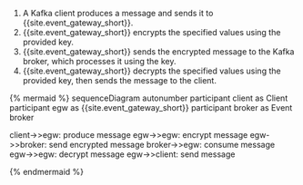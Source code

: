 1. A Kafka client produces a message and sends it to {{site.event_gateway_short}}.
1. {{site.event_gateway_short}} encrypts the specified values using the provided key.
1. {{site.event_gateway_short}} sends the encrypted message to the Kafka broker, which processes it using the key.
1. {{site.event_gateway_short}} decrypts the specified values using the provided key, then sends the message to the client.

<!--vale off-->
{% mermaid %}
sequenceDiagram
  autonumber
  participant client as Client
  participant egw as {{site.event_gateway_short}}
  participant broker as Event broker

  client->>egw: produce message
  egw->>egw: encrypt message
  egw->>broker: send encrypted message
  broker->>egw: consume message
  egw->>egw: decrypt message
  egw->>client: send message

{% endmermaid %}
<!--vale on-->